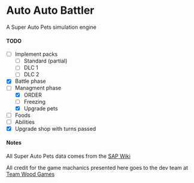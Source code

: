 # Auto Auto Battler

A Super Auto Pets simulation engine

#### TODO
- [ ] Implement packs
    - [ ] Standard (partial)
    - [ ] DLC 1 
    - [ ] DLC 2
- [x] Battle phase
- [ ] Managment phase
  - [x] ORDER
  - [ ] Freezing
  - [x] Upgrade pets
- [ ] Foods
- [ ] Abilities
- [x] Upgrade shop with turns passed

#### Notes
All Super Auto Pets data comes from the [SAP Wiki](https://superautopets.fandom.com/wiki/Super_Auto_Pets_Wiki)

All credit for the game machanics presented here goes to the dev team at [Team Wood Games](https://teamwoodgames.com/)